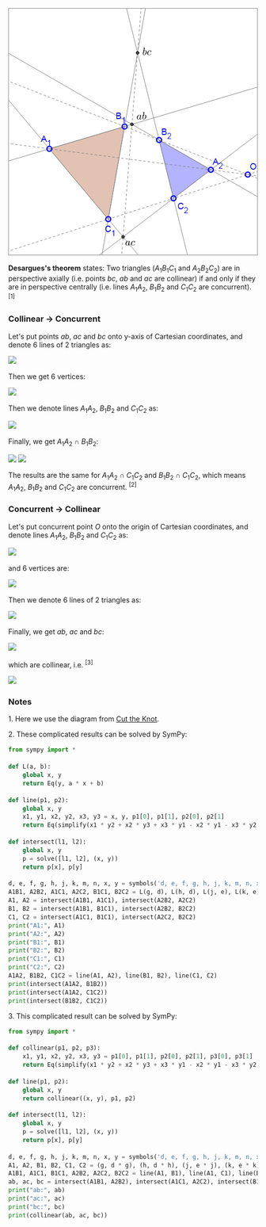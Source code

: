 <img src="diagrams/desargues.png">

**Desargues's theorem** states: Two triangles (*A*<sub>1</sub>*B*<sub>1</sub>*C*<sub>1</sub> and *A*<sub>2</sub>*B*<sub>2</sub>*C*<sub>2</sub>) are in perspective axially (i.e. points *bc*, *ab* and *ac* are collinear) if and only if they are in perspective centrally (i.e. lines *A*<sub>1</sub>*A*<sub>2</sub>, *B*<sub>1</sub>*B*<sub>2</sub> and *C*<sub>1</sub>*C*<sub>2</sub> are concurrent). <sup>[1]</sup>

### Collinear → Concurrent

Let's put points *ab*, *ac* and *bc* onto y-axis of Cartesian coordinates, and denote 6 lines of 2 triangles as:

<img src="https://latex.codecogs.com/gif.latex?\begin{cases}A_1B_1:y=gx+d\\A_2B_2:y=hx+d\\A_1C_1:y=jx+e\\A_2C_2:y=kx+e\\B_1C_1:y=mx+f\\B_2C_2:y=nx+f\end{cases}">

Then we get 6 vertices:

<img src="https://latex.codecogs.com/gif.latex?\begin{cases}x_\text{A1}=(e-d)/(g-j)\\y_\text{A1}=(eg-dj)/(g-j)\\x_\text{A2}=(e-d)/(h-k)\\y_\text{A2}=(eh-dk)/(h-k)\\x_\text{B1}=(f-d)/(g-m)\\y_\text{B1}=(fg-dm)/(g-m)\\x_\text{B2}=(f-d)/(h-n)\\y_\text{B2}=(fh-dn)/(h-n)\\x_\text{C1}=(f-e)/(j-m)\\y_\text{C1}=(fj-em)/(j-m)\\x_\text{C2}=(f-e)/(k-n)\\y_\text{C2}=(fk-en)/(k-n)\end{cases}">

Then we denote lines *A*<sub>1</sub>*A*<sub>2</sub>, *B*<sub>1</sub>*B*<sub>2</sub> and *C*<sub>1</sub>*C*<sub>2</sub> as:

<img src="https://latex.codecogs.com/gif.latex?\begin{cases}A_1A_2:xy_\text{A1}+x_\text{A1}y_\text{A2}+x_\text{A2}y=x_\text{A1}y+x_\text{A2}y_\text{A1}+xy_\text{A2}\\B_1B_2:xy_\text{B1}+x_\text{B1}y_\text{B2}+x_\text{B2}y=x_\text{B1}y+x_\text{B2}y_\text{B1}+xy_\text{B2}\\C_1C_2:xy_\text{C1}+x_\text{C1}y_\text{C2}+x_\text{C2}y=x_\text{C1}y+x_\text{C2}y_\text{C1}+xy_\text{C2}\end{cases}">

Finally, we get *A*<sub>1</sub>*A*<sub>2</sub> ∩ *B*<sub>1</sub>*B*<sub>2</sub>:

<img src="https://latex.codecogs.com/gif.latex?x=\frac{dj-dk-dm+dn-eg+eh+em-en+fg-fh-fj+fk}{gk-gn-hj+hm+jn-km}">

<img src="https://latex.codecogs.com/gif.latex?y=\frac{djn-dkm-egn+ehm+fgk-fhj}{gk-gn-hj+hm+jn-km}">

The results are the same for *A*<sub>1</sub>*A*<sub>2</sub> ∩ *C*<sub>1</sub>*C*<sub>2</sub> and *B*<sub>1</sub>*B*<sub>2</sub> ∩ *C*<sub>1</sub>*C*<sub>2</sub>, which means *A*<sub>1</sub>*A*<sub>2</sub>, *B*<sub>1</sub>*B*<sub>2</sub> and *C*<sub>1</sub>*C*<sub>2</sub> are concurrent. <sup>[2]</sup>

### Concurrent → Collinear

Let's put concurrent point *O* onto the origin of Cartesian coordinates, and denote lines *A*<sub>1</sub>*A*<sub>2</sub>, *B*<sub>1</sub>*B*<sub>2</sub> and *C*<sub>1</sub>*C*<sub>2</sub> as:

<img src="https://latex.codecogs.com/gif.latex?\begin{cases}A_1A_2:y=dx\\B_1B_2:y=ex\\C_1C_2:y=fx\end{cases}">

and 6 vertices are:

<img src="https://latex.codecogs.com/gif.latex?\begin{cases}A_1:(g,dg)\\A_2:(h,dh)\\B_1:(j,ej)\\B_2:(k,ek)\\C_1:(m,fm)\\C_2:(n,fn)\end{cases}">

Then we denote 6 lines of 2 triangles as:

<img src="https://latex.codecogs.com/gif.latex?\begin{cases}A_1B_1:x\cdot%20dg+g\cdot%20ej+j\cdot%20y=g\cdot%20y+j\cdot%20dg+x\cdot%20ej\\A_1C_1:x\cdot%20dg+g\cdot%20fm+m\cdot%20y=g\cdot%20y+m\cdot%20dg+x\cdot%20fm\\B_1C_1:x\cdot%20ej+j\cdot%20fm+m\cdot%20y=j\cdot%20y+m\cdot%20ej+x\cdot%20fm\\A_2B_2:x\cdot%20dh+h\cdot%20ek+k\cdot%20y=h\cdot%20y+k\cdot%20dh+x\cdot%20ek\\A_2C_2:x\cdot%20dh+h\cdot%20fn+n\cdot%20y=h\cdot%20y+n\cdot%20dh+x\cdot%20fn\\B_2C_2:x\cdot%20ek+k\cdot%20fn+n\cdot%20y=k\cdot%20y+n\cdot%20ek+x\cdot%20fn\end{cases}">

Finally, we get *ab*, *ac* and *bc*:

<img src="https://latex.codecogs.com/gif.latex?\begin{cases}x_\text{ab}=(-ghj+ghk+gjk-hjk)/(gk-hj)\\y_\text{ab}=(-dghj+dghk+egjk-ehjk)/(gk-hj)\\x_\text{ac}=(-ghm+ghn+gmn-hmn)/(gn-hm)\\y_\text{ac}=(-dghm+dghn+fgmn-fhmn)/(gn-hm)\\x_\text{bc}=(-jkm+jkn+jmn-kmn)/(jn-km)\\y_\text{bc}=(-ejkm+ejkn+fjmn-fkmn)/(jn-km)\end{cases}">

which are collinear, i.e. <sup>[3]</sup>

<img src="https://latex.codecogs.com/gif.latex?x_\text{ab}y_\text{ac}+x_\text{ac}y_\text{bc}+x_\text{bc}y_\text{ab}=x_\text{ac}y_\text{ab}+x_\text{bc}y_\text{ac}+x_\text{ab}y_\text{bc}">

### Notes

1\. Here we use the diagram from [Cut the Knot](https://www.cut-the-knot.org/Curriculum/Geometry/Desargues.shtml).

2\. These complicated results can be solved by SymPy:

```python
from sympy import *

def L(a, b):
    global x, y
    return Eq(y, a * x + b)

def line(p1, p2):
    global x, y
    x1, y1, x2, y2, x3, y3 = x, y, p1[0], p1[1], p2[0], p2[1]
    return Eq(simplify(x1 * y2 + x2 * y3 + x3 * y1 - x2 * y1 - x3 * y2 - x1 * y3), 0)

def intersect(l1, l2):
    global x, y
    p = solve([l1, l2], (x, y))
    return p[x], p[y]

d, e, f, g, h, j, k, m, n, x, y = symbols('d, e, f, g, h, j, k, m, n, x, y')
A1B1, A2B2, A1C1, A2C2, B1C1, B2C2 = L(g, d), L(h, d), L(j, e), L(k, e), L(m, f), L(n, f)
A1, A2 = intersect(A1B1, A1C1), intersect(A2B2, A2C2)
B1, B2 = intersect(A1B1, B1C1), intersect(A2B2, B2C2)
C1, C2 = intersect(A1C1, B1C1), intersect(A2C2, B2C2)
print("A1:", A1)
print("A2:", A2)
print("B1:", B1)
print("B2:", B2)
print("C1:", C1)
print("C2:", C2)
A1A2, B1B2, C1C2 = line(A1, A2), line(B1, B2), line(C1, C2)
print(intersect(A1A2, B1B2))
print(intersect(A1A2, C1C2))
print(intersect(B1B2, C1C2))
```

3\. This complicated result can be solved by SymPy:

```python
from sympy import *

def collinear(p1, p2, p3):
    x1, y1, x2, y2, x3, y3 = p1[0], p1[1], p2[0], p2[1], p3[0], p3[1]
    return Eq(simplify(x1 * y2 + x2 * y3 + x3 * y1 - x2 * y1 - x3 * y2 - x1 * y3), 0)

def line(p1, p2):
    global x, y
    return collinear((x, y), p1, p2)

def intersect(l1, l2):
    global x, y
    p = solve([l1, l2], (x, y))
    return p[x], p[y]

d, e, f, g, h, j, k, m, n, x, y = symbols('d, e, f, g, h, j, k, m, n, x, y')
A1, A2, B1, B2, C1, C2 = (g, d * g), (h, d * h), (j, e * j), (k, e * k), (m, f * m), (n, f * n)
A1B1, A1C1, B1C1, A2B2, A2C2, B2C2 = line(A1, B1), line(A1, C1), line(B1, C1), line(A2, B2), line(A2, C2), line(B2, C2)
ab, ac, bc = intersect(A1B1, A2B2), intersect(A1C1, A2C2), intersect(B1C1, B2C2)
print("ab:", ab)
print("ac:", ac)
print("bc:", bc)
print(collinear(ab, ac, bc))
```